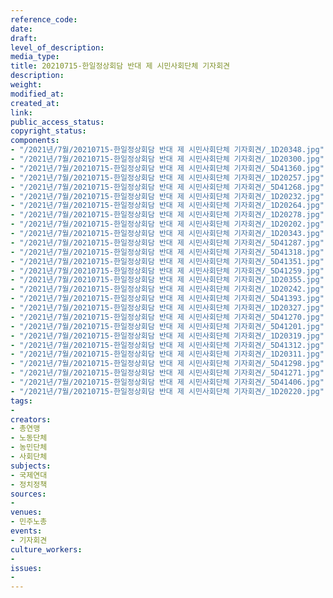 ```yaml
---
reference_code: 
date: 
draft: 
level_of_description: 
media_type: 
title: 20210715-한일정상회담 반대 제 시민사회단체 기자회견
description: 
weight: 
modified_at: 
created_at: 
link: 
public_access_status: 
copyright_status: 
components:
- "/2021년/7월/20210715-한일정상회담 반대 제 시민사회단체 기자회견/_1D20348.jpg"
- "/2021년/7월/20210715-한일정상회담 반대 제 시민사회단체 기자회견/_1D20300.jpg"
- "/2021년/7월/20210715-한일정상회담 반대 제 시민사회단체 기자회견/_5D41360.jpg"
- "/2021년/7월/20210715-한일정상회담 반대 제 시민사회단체 기자회견/_1D20257.jpg"
- "/2021년/7월/20210715-한일정상회담 반대 제 시민사회단체 기자회견/_5D41268.jpg"
- "/2021년/7월/20210715-한일정상회담 반대 제 시민사회단체 기자회견/_1D20232.jpg"
- "/2021년/7월/20210715-한일정상회담 반대 제 시민사회단체 기자회견/_1D20264.jpg"
- "/2021년/7월/20210715-한일정상회담 반대 제 시민사회단체 기자회견/_1D20278.jpg"
- "/2021년/7월/20210715-한일정상회담 반대 제 시민사회단체 기자회견/_1D20202.jpg"
- "/2021년/7월/20210715-한일정상회담 반대 제 시민사회단체 기자회견/_1D20343.jpg"
- "/2021년/7월/20210715-한일정상회담 반대 제 시민사회단체 기자회견/_5D41287.jpg"
- "/2021년/7월/20210715-한일정상회담 반대 제 시민사회단체 기자회견/_5D41318.jpg"
- "/2021년/7월/20210715-한일정상회담 반대 제 시민사회단체 기자회견/_5D41351.jpg"
- "/2021년/7월/20210715-한일정상회담 반대 제 시민사회단체 기자회견/_5D41259.jpg"
- "/2021년/7월/20210715-한일정상회담 반대 제 시민사회단체 기자회견/_1D20355.jpg"
- "/2021년/7월/20210715-한일정상회담 반대 제 시민사회단체 기자회견/_1D20242.jpg"
- "/2021년/7월/20210715-한일정상회담 반대 제 시민사회단체 기자회견/_5D41393.jpg"
- "/2021년/7월/20210715-한일정상회담 반대 제 시민사회단체 기자회견/_1D20327.jpg"
- "/2021년/7월/20210715-한일정상회담 반대 제 시민사회단체 기자회견/_5D41270.jpg"
- "/2021년/7월/20210715-한일정상회담 반대 제 시민사회단체 기자회견/_5D41201.jpg"
- "/2021년/7월/20210715-한일정상회담 반대 제 시민사회단체 기자회견/_1D20319.jpg"
- "/2021년/7월/20210715-한일정상회담 반대 제 시민사회단체 기자회견/_5D41312.jpg"
- "/2021년/7월/20210715-한일정상회담 반대 제 시민사회단체 기자회견/_1D20311.jpg"
- "/2021년/7월/20210715-한일정상회담 반대 제 시민사회단체 기자회견/_5D41298.jpg"
- "/2021년/7월/20210715-한일정상회담 반대 제 시민사회단체 기자회견/_5D41271.jpg"
- "/2021년/7월/20210715-한일정상회담 반대 제 시민사회단체 기자회견/_5D41406.jpg"
- "/2021년/7월/20210715-한일정상회담 반대 제 시민사회단체 기자회견/_1D20220.jpg"
tags:
- 
creators:
- 총연맹
- 노동단체
- 농민단체
- 사회단체
subjects:
- 국제연대
- 정치정책
sources:
- 
venues:
- 민주노총
events:
- 기자회견
culture_workers:
- 
issues:
- 
---
```

